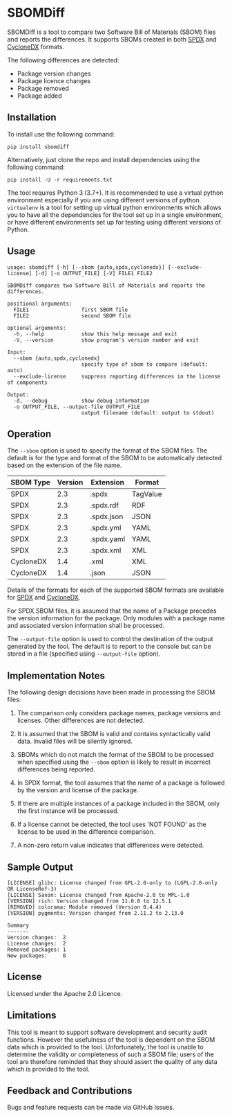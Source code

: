 # SBOMDiff

SBOMDiff is a tool to compare two Software Bill of Materials (SBOM) files and
reports the differences. It supports SBOMs created in both
[SPDX](https://www.spdx.org) and [CycloneDX](https://www.cyclonedx.org) formats.

The following differences are detected:

- Package version changes
- Package licence changes
- Package removed
- Package added

## Installation

To install use the following command:

`pip install sbomdiff`

Alternatively, just clone the repo and install dependencies using the following command:

`pip install -U -r requirements.txt`

The tool requires Python 3 (3.7+). It is recommended to use a virtual python environment especially
if you are using different versions of python. `virtualenv` is a tool for setting up virtual python environments which
allows you to have all the dependencies for the tool set up in a single environment, or have different environments set
up for testing using different versions of Python.

## Usage

```
usage: sbomdiff [-h] [--sbom {auto,spdx,cyclonedx}] [--exclude-license] [-d] [-o OUTPUT_FILE] [-V] FILE1 FILE2

SBOMDiff compares two Software Bill of Materials and reports the differences.

positional arguments:
  FILE1                 first SBOM file
  FILE2                 second SBOM file

optional arguments:
  -h, --help            show this help message and exit
  -V, --version         show program's version number and exit

Input:
  --sbom {auto,spdx,cyclonedx}
                        specify type of sbom to compare (default: auto)
  --exclude-license     suppress reporting differences in the license of components

Output:
  -d, --debug           show debug information
  -o OUTPUT_FILE, --output-file OUTPUT_FILE
                        output filename (default: output to stdout)

```
						
## Operation

The `--sbom` option is used to specify the format of the SBOM files. The default is for the type and format of the SBOM to be
automatically detected based on the extension of the file name.

| SBOM Type | Version   | Extension      |Format         |
| --------- | --------- | ---------------|---------------|
| SPDX      | 2.3       | .spdx          | TagValue      |
| SPDX      | 2.3       | .spdx.rdf      | RDF           |
| SPDX      | 2.3       | .spdx.json     | JSON          |
| SPDX      | 2.3       | .spdx.yml      | YAML          |
| SPDX      | 2.3       | .spdx.yaml     | YAML          |
| SPDX      | 2.3       | .spdx.xml      | XML           |
| CycloneDX | 1.4       | .xml           | XML           |
| CycloneDX | 1.4       | .json          | JSON          |

Details of the formats for each of the supported SBOM formats are available for
[SPDX](https://spdx.dev/) and [CycloneDX](https://cyclonedx.org/).

For SPDX SBOM files, it is assumed that the name of a Package precedes the version information for the package.
Only modules with a package name and associated version information shall be processed.

The `--output-file` option is used to control the destination of the output generated by the tool. The
default is to report to the console but can be stored in a file (specified using `--output-file` option).

## Implementation Notes

The following design decisions have been made in processing the SBOM files:

1. The comparison only considers package names, package versions and licenses. Other differences are not detected.

2. It is assumed that the SBOM is valid and contains syntactically valid data. Invalid files will be silently ignored.

3. SBOMs which do not match the format of the SBOM to be processed when specified using the `--sbom` option is likely to result in incorrect differences being reported.

4. In SPDX format, the tool assumes that the name of a package is followed by the version and license of the package.

5. If there are multiple instances of a package included in the SBOM, only the first instance will be processed.

6. If a license cannot be detected, the tool uses 'NOT FOUND' as the license to be used in the difference comparison.

7. A non-zero return value indicates that differences were detected.

## Sample Output

```
[LICENSE] glibc: License changed from GPL-2.0-only to (LGPL-2.0-only OR LicenseRef-3)
[LICENSE] Saxon: License changed from Apache-2.0 to MPL-1.0
[VERSION] rich: Version changed from 11.0.0 to 12.5.1
[REMOVED] colorama: Module removed (Version 0.4.4)
[VERSION] pygments: Version changed from 2.11.2 to 2.13.0

Summary
-------
Version changes:  2
License changes:  2
Removed packages: 1
New packages:     0
```

## License

Licensed under the Apache 2.0 Licence.

## Limitations

This tool is meant to support software development and security audit functions. However the usefulness of the tool is dependent on the SBOM data
which is provided to the tool. Unfortunately, the tool is unable to determine the validity or completeness of such a SBOM file; users of the tool
are therefore reminded that they should assert the quality of any data which is provided to the tool.

## Feedback and Contributions

Bugs and feature requests can be made via GitHub Issues.